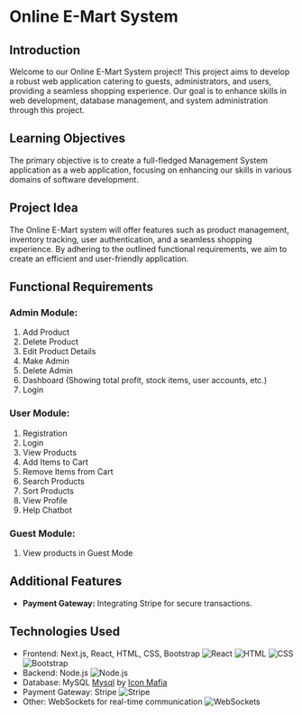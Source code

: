 # Online E-Mart System

## Introduction
Welcome to our Online E-Mart System project! This project aims to develop a robust web application catering to guests, administrators, and users, providing a seamless shopping experience. Our goal is to enhance skills in web development, database management, and system administration through this project.


## Learning Objectives
The primary objective is to create a full-fledged Management System application as a web application, focusing on enhancing our skills in various domains of software development.

## Project Idea
The Online E-Mart system will offer features such as product management, inventory tracking, user authentication, and a seamless shopping experience. By adhering to the outlined functional requirements, we aim to create an efficient and user-friendly application.

## Functional Requirements

### Admin Module:
1. Add Product
2. Delete Product
3. Edit Product Details
4. Make Admin
5. Delete Admin
6. Dashboard (Showing total profit, stock items, user accounts, etc.)
7. Login

### User Module:
1. Registration
2. Login
3. View Products
4. Add Items to Cart
5. Remove Items from Cart
6. Search Products
7. Sort Products
8. View Profile
9. Help Chatbot


### Guest Module:
1. View products in Guest Mode

## Additional Features
- **Payment Gateway:** Integrating Stripe for secure transactions.

## Technologies Used
- Frontend: Next.js, React, HTML, CSS, Bootstrap <?xml version="1.0" encoding="UTF-8"?>
![React](https://img.icons8.com/ultraviolet/40/000000/react.png) ![HTML](https://img.icons8.com/color/48/000000/html-5.png) ![CSS](https://img.icons8.com/color/48/000000/css3.png) ![Bootstrap](https://img.icons8.com/color/48/000000/bootstrap.png)
- Backend: Node.js ![Node.js](https://img.icons8.com/color/48/000000/nodejs.png)
- Database: MySQL <a href="https://iconscout.com/icons/mysql" class="text-underline font-size-sm" target="_blank">Mysql</a> by <a href="https://iconscout.com/contributors/icon-mafia" class="text-underline font-size-sm" target="_blank">Icon Mafia</a>
- Payment Gateway: Stripe ![Stripe](https://img.icons8.com/color/48/000000/stripe.png)
- Other: WebSockets for real-time communication ![WebSockets](https://img.icons8.com/color/48/000000/websocket.png)




